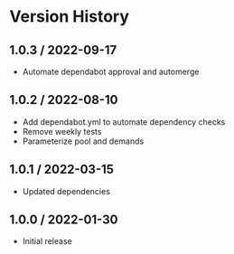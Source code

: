 # Version History

## 1.0.3 / 2022-09-17

- Automate dependabot approval and automerge

## 1.0.2 / 2022-08-10

- Add dependabot.yml to automate dependency checks
- Remove weekly tests
- Parameterize pool and demands

## 1.0.1 / 2022-03-15

- Updated dependencies

## 1.0.0 / 2022-01-30

- Initial release
